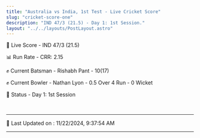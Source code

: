 ```yaml
---
title: "Australia vs India, 1st Test - Live Cricket Score"
slug: "cricket-score-one"
description: "IND 47/3 (21.5) - Day 1: 1st Session."
layout: "../../layouts/PostLayout.astro"
---
```


🔴 Live Score - IND 47/3 (21.5)  

📊 Run Rate - CRR: 2.15  

✊ Current Batsman - Rishabh Pant - 10(17)  

✊ Current Bowler - Nathan Lyon - 0.5 Over 4 Run - 0 Wicket  

📑 Status - Day 1: 1st Session

<br />

***

📝 Last Updated on : 11/22/2024, 9:37:54 AM

***

